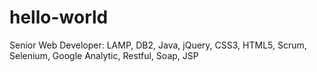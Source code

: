 # hello-world
Senior Web Developer: LAMP, DB2, Java, jQuery, CSS3, HTML5, Scrum, Selenium, Google Analytic, Restful, Soap, JSP
